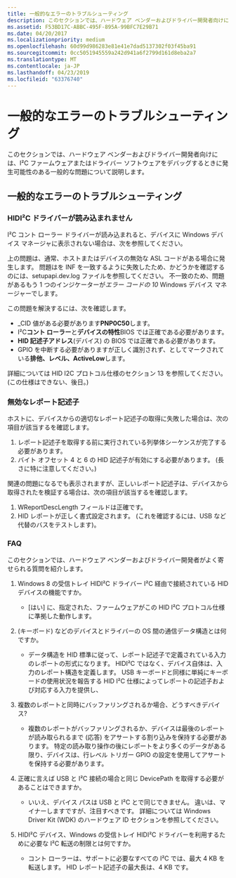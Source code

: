 ```yaml
---
title: 一般的なエラーのトラブルシューティング
description: このセクションでは、ハードウェア ベンダーおよびドライバー開発者向けには、I²C ファームウェアまたはドライバー ソフトウェアをデバッグするときに発生可能性のある一般的な問題について説明します。
ms.assetid: F53BD17C-ABBC-495F-895A-99BFC7E29B71
ms.date: 04/20/2017
ms.localizationpriority: medium
ms.openlocfilehash: 60d99d986283e81e41e7dad5137302f03f45ba91
ms.sourcegitcommit: 0cc5051945559a242d941a6f2799d161d8eba2a7
ms.translationtype: MT
ms.contentlocale: ja-JP
ms.lasthandoff: 04/23/2019
ms.locfileid: "63376740"
---
```

# <a name="troubleshooting-common-errors"></a>一般的なエラーのトラブルシューティング


このセクションでは、ハードウェア ベンダーおよびドライバー開発者向けには、I²C ファームウェアまたはドライバー ソフトウェアをデバッグするときに発生可能性のある一般的な問題について説明します。

## <a name="troubleshooting-common-errors"></a>一般的なエラーのトラブルシューティング


### <a href="" id="hidi2c-driver-does-not-load"></a>HIDI²C ドライバーが読み込まれません

I²C コント ローラー ドライバーが読み込まれると、デバイスに Windows デバイス マネージャに表示されない場合は、次を参照してください。

上の問題は、通常、ホストまたはデバイスの無効な ASL コードがある場合に発生します。 問題はを INF を一致するように失敗したため、かどうかを確認するのには、setupapi.dev.log ファイルを参照してください。 不一致のため、問題があるもう 1 つのインジケーターが*エラー コードの 10* Windows デバイス マネージャーでします。

この問題を解決するには、次を確認します。

-   \_CID 値がある必要があります**PNP0C50**します。
-   I²C**コント ローラー**と**デバイスの特性**BIOS では正確である必要があります。
-   **HID 記述子アドレス**(デバイス) の BIOS では正確である必要があります。
-   GPIO を中断する必要がありますが正しく識別されず、としてマークされている**排他、レベル、ActiveLow**します。

詳細については HID I2C プロトコル仕様のセクション 13 を参照してください。 (この仕様はできない、後日。)

### <a name="invalid-report-descriptor"></a>無効なレポート記述子

ホストに、デバイスからの適切なレポート記述子の取得に失敗した場合は、次の項目が該当するを確認します。

1.  レポート記述子を取得する前に実行されている列挙体シーケンスが完了する必要があります。
2.  バイト オフセット 4 と 6 の HID 記述子が有効にする必要があります。 (長さに特に注意してください。)

関連の問題になるでも表示されますが、正しいレポート記述子は、デバイスから取得されたを検証する場合は、次の項目が該当するを確認します。

1.  WReportDescLength フィールドは正確です。
2.  HID レポートが正しく書式設定されます。 (これを確認するには、USB など代替のバスをテストします)。

### <a name="faq"></a>FAQ

このセクションでは、ハードウェア ベンダーおよびドライバー開発者がよく寄せられる質問を紹介します。

1.  Windows 8 の受信トレイ HIDI²C ドライバー I²C 経由で接続されている HID デバイスの機能ですか。
    -   [はい] に、指定された、ファームウェアがこの HID I²C プロトコル仕様に準拠した動作します。

2.  (キーボード) などのデバイスとドライバーの OS 間の通信データ構造とは何ですか。
    -   データ構造を HID 標準に従って、レポート記述子で定義されている入力のレポートの形式になります。 HIDI²C ではなく、デバイス自体は、入力のレポート構造を定義します。 USB キーボードと同様に単純にキーボードの使用状況を報告する HID I²C 仕様によってレポートの記述子および対応する入力を提供し、

3.  複数のレポートと同時にバッファリングされるか場合、どうすべきデバイス?
    -   複数のレポートがバッファリングされるか、デバイスは最後のレポートが読み取られるまで (応答) をアサートする割り込みを保持する必要があります。 特定の読み取り操作の後にレポートをより多くのデータがある限り、デバイスは、行レベル トリガー GPIO の設定を使用してアサートを保持する必要があります。

4.  正確に言えば USB と I²C 接続の場合と同じ DevicePath を取得する必要があることはできますか。
    -   いいえ、デバイス パスは USB と I²C とで同じできません。 違いは、マイナーしますですが、注目すべきです。 詳細については Windows Driver Kit (WDK) のハードウェア ID セクションを参照してください。

5.  HIDI²C デバイス、Windows の受信トレイ HIDI²C ドライバーを利用するために必要な I²C 転送の制限とは何ですか。
    -   コント ローラーは、サポートに必要なすべての I²C では、最大 4 KB を転送します。 HID レポート記述子の最大長は、4 KB です。

 

 




